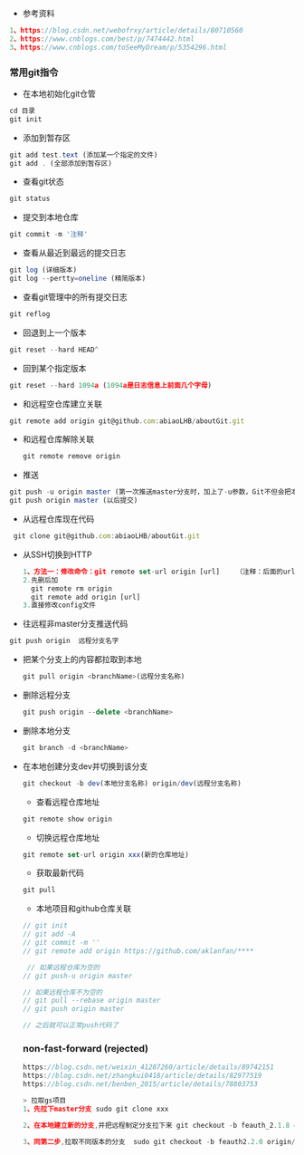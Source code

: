   - 参考资料

  ```js
  1、https://blog.csdn.net/webofrxy/article/details/80710560
  2、https://www.cnblogs.com/best/p/7474442.html
  3、https://www.cnblogs.com/toSeeMyDream/p/5354296.html
  ```



### 常用git指令
- 在本地初始化git仓管
```js
cd 目录
git init
```
- 添加到暂存区
```js
git add test.text (添加某一个指定的文件)
git add . (全部添加到暂存区)
```

- 查看git状态
```js
git status
```

- 提交到本地仓库
```js
git commit -m '注释'
```


- 查看从最近到最远的提交日志
```js
git log (详细版本)
git log --pertty=oneline (精简版本)
```

- 查看git管理中的所有提交日志
```js
git reflog
```

- 回退到上一个版本
```js
git reset --hard HEAD^
```
- 回到某个指定版本
```js
git reset --hard 1094a (1094a是日志信息上前面几个字母)
```

- 和远程空仓库建立关联
```js
git remote add origin git@github.com:abiaoLHB/aboutGit.git
```

- 和远程仓库解除关联

  ```js
  git remote remove origin
  ```

- 推送
```js
git push -u origin master (第一次推送master分支时，加上了-u参数，Git不但会把本地的master分支内容推送的远程新的master分支，还会把本地的master分支和远程的master分支关联起来，在以后的推送或者拉取时就可以简化命令)
git push origin master (以后提交)
```


- 从远程仓库现在代码
```js
 git clone git@github.com:abiaoLHB/aboutGit.git
```

- 从SSH切换到HTTP

  ```js
  1、方法一：修改命令：git remote set-url origin [url]    （注释：后面的url不要带[]）
  2.先删后加
  	git remote rm origin
  	git remote add origin [url]
  3.直接修改config文件
  ```


- 往远程非master分支推送代码

```js
git push origin  远程分支名字
```

- 把某个分支上的内容都拉取到本地

  ```js
  git pull origin <branchName>(远程分支名称)
  ```

- 删除远程分支

  ```js
  git push origin --delete <branchName>
  ```

- 删除本地分支


  ```js
  git branch -d <branchName>
  ```

- 在本地创建分支dev并切换到该分支

  ```js
  git checkout -b dev(本地分支名称) origin/dev(远程分支名称)
  ```

  - 查看远程仓库地址

  ```js
  git remote show origin
  ```

   - 切换远程仓库地址

  ```js
  git remote set-url origin xxx(新的仓库地址)
  ```


   - 获取最新代码

  ```js
  git pull
  ```

  - 本地项目和github仓库关联
  ```js
  // git init
  // git add -A
  // git commit -m ''
  // git remote add origin https://github.com/aklanfan/****

   // 如果远程仓库为空的
  // git push-u origin master

  // 如果远程仓库不为空的
  // git pull --rebase origin master
  // git push origin master

  // 之后就可以正常push代码了
  ```
  ### non-fast-forward (rejected)
  ```js
  https://blog.csdn.net/weixin_41287260/article/details/89742151
  https://blog.csdn.net/zhangkui0418/article/details/82977519
  https://blog.csdn.net/benben_2015/article/details/78803753
  ```

  ```js
  > 拉取gs项目
  1、先拉下master分支 sudo git clone xxx

  2、在本地建立新的分支,并把远程制定分支拉下来 git checkout -b feauth_2.1.8 origin/feauth_2.1.8

  3、同第二步,拉取不同版本的分支  sudo git checkout -b feauth2.2.0 origin/feauth2.2.0
  ```




